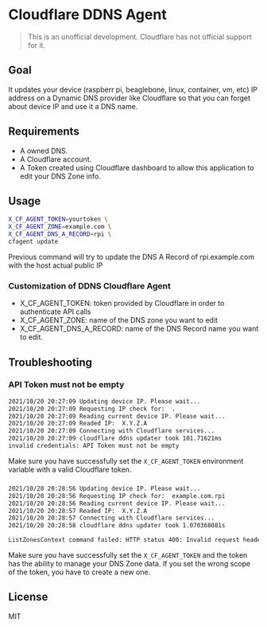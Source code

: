 # Cloudflare DDNS Agent

> This is an unofficial development. Cloudflare has not official support for it.

## Goal

It updates your device (raspberr pi, beaglebone, linux, container, vm, etc) IP address on a Dynamic
DNS provider like Cloudflare so that you can forget about device IP and use it a DNS name.

## Requirements

* A owned DNS.
* A Cloudflare account.
* A Token created using Cloudflare dashboard to allow this application to edit your DNS Zone info.

## Usage

```bash
X_CF_AGENT_TOKEN=yourtoken \
X_CF_AGENT_ZONE=example.com \
X_CF_AGENT_DNS_A_RECORD=rpi \
cfagent update
```

Previous command will try to update the DNS A Record of rpi.example.com with the host actual public IP

### Customization of DDNS Cloudflare Agent

* X_CF_AGENT_TOKEN: token provided by Cloudflare in order to authenticate API calls
* X_CF_AGENT_ZONE: name of the DNS zone you want to edit
* X_CF_AGENT_DNS_A_RECORD: name of the DNS Record name you want to edit.

## Troubleshooting

### API Token must not be empty

```bash
2021/10/20 20:27:09 Updating device IP. Please wait...
2021/10/20 20:27:09 Requesting IP check for:  .
2021/10/20 20:27:09 Reading current device IP. Please wait...
2021/10/20 20:27:09 Readed IP:  X.Y.Z.A
2021/10/20 20:27:09 Connecting with Cloudflare services...
2021/10/20 20:27:09 cloudflare ddns updater took 101.71621ms
invalid credentials: API Token must not be empty
```

Make sure you have successfully set the `X_CF_AGENT_TOKEN` environment variable with a valid Cloudflare token.

### 

```bash
2021/10/20 20:28:56 Updating device IP. Please wait...
2021/10/20 20:28:56 Requesting IP check for:  example.com.rpi
2021/10/20 20:28:56 Reading current device IP. Please wait...
2021/10/20 20:28:57 Readed IP:  X.Y.Z.A
2021/10/20 20:28:57 Connecting with Cloudflare services...
2021/10/20 20:28:58 cloudflare ddns updater took 1.070368081s

ListZonesContext command failed: HTTP status 400: Invalid request headers (6003)
```
Make sure you have successfully set the `X_CF_AGENT_TOKEN` and the token has the ability to manage your DNS Zone data.
If you set the wrong scope of the token, you have to create a new one.

## License

MIT